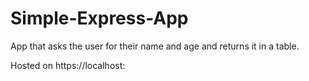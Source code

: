 # Simple-Express-App


App that asks the user for their name and age and returns it in a table.

Hosted on https://localhost:

